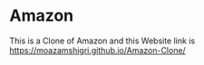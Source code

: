 # Amazon
This is a Clone of Amazon and this Website link is https://moazamshigri.github.io/Amazon-Clone/
